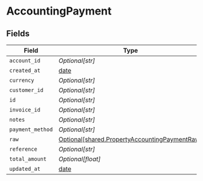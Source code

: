# AccountingPayment


## Fields

| Field                                                                                                | Type                                                                                                 | Required                                                                                             | Description                                                                                          |
| ---------------------------------------------------------------------------------------------------- | ---------------------------------------------------------------------------------------------------- | ---------------------------------------------------------------------------------------------------- | ---------------------------------------------------------------------------------------------------- |
| `account_id`                                                                                         | *Optional[str]*                                                                                      | :heavy_minus_sign:                                                                                   | N/A                                                                                                  |
| `created_at`                                                                                         | [date](https://docs.python.org/3/library/datetime.html#date-objects)                                 | :heavy_minus_sign:                                                                                   | N/A                                                                                                  |
| `currency`                                                                                           | *Optional[str]*                                                                                      | :heavy_minus_sign:                                                                                   | N/A                                                                                                  |
| `customer_id`                                                                                        | *Optional[str]*                                                                                      | :heavy_minus_sign:                                                                                   | N/A                                                                                                  |
| `id`                                                                                                 | *Optional[str]*                                                                                      | :heavy_minus_sign:                                                                                   | N/A                                                                                                  |
| `invoice_id`                                                                                         | *Optional[str]*                                                                                      | :heavy_minus_sign:                                                                                   | N/A                                                                                                  |
| `notes`                                                                                              | *Optional[str]*                                                                                      | :heavy_minus_sign:                                                                                   | N/A                                                                                                  |
| `payment_method`                                                                                     | *Optional[str]*                                                                                      | :heavy_minus_sign:                                                                                   | N/A                                                                                                  |
| `raw`                                                                                                | [Optional[shared.PropertyAccountingPaymentRaw]](../../models/shared/propertyaccountingpaymentraw.md) | :heavy_minus_sign:                                                                                   | N/A                                                                                                  |
| `reference`                                                                                          | *Optional[str]*                                                                                      | :heavy_minus_sign:                                                                                   | N/A                                                                                                  |
| `total_amount`                                                                                       | *Optional[float]*                                                                                    | :heavy_minus_sign:                                                                                   | N/A                                                                                                  |
| `updated_at`                                                                                         | [date](https://docs.python.org/3/library/datetime.html#date-objects)                                 | :heavy_minus_sign:                                                                                   | N/A                                                                                                  |